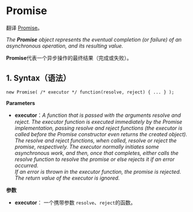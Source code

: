  # Promise

翻译 [Promise](https://developer.mozilla.org/en-US/docs/Web/JavaScript/Reference/Global_Objects/Promise)。

*The **Promise** object represents the eventual completion (or failure) of an asynchronous operation, and its resulting value.*

**Promise**代表一个异步操作的最终结果（完成或失败）。

## 1. Syntax（语法）

    new Promise( /* executor */ function(resolve, reject) { ... } );

**Parameters**
 * **executor**：*A function that is passed with the arguments resolve and reject. The executor function is executed immediately by the Promise implementation, passing resolve and reject functions (the executor is called before the Promise constructor even returns the created object). The resolve and reject functions, when called, resolve or reject the promise, respectively. The executor normally initiates some asynchronous work, and then, once that completes, either calls the resolve function to resolve the promise or else rejects it if an error occurred. <br>
If an error is thrown in the executor function, the promise is rejected. The return value of the executor is ignored.*

**参数**
* **executor**：
    一个携带参数 `resolve`、`reject`的函数。<br>
    



